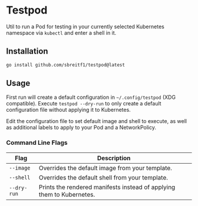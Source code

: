 # Testpod

Util to run a Pod for testing in your currently selected Kubernetes namespace via `kubectl` and enter a shell in it.

## Installation

```sh
go install github.com/sbreitf1/testpod@latest
```

## Usage

First run will create a default configuration in `~/.config/testpod` (XDG compatible). Execute `testpod --dry-run` to only create a default configuration file without applying it to Kubernetes.

Edit the configuration file to set default image and shell to execute, as well as additional labels to apply to your Pod and a NetworkPolicy.

### Command Line Flags

| Flag | Description |
| ---- | ----------- |
| `--image` | Overrides the default image from your template. |
| `--shell` | Overrides the default shell from your template. |
| `--dry-run` | Prints the rendered manifests instead of applying them to Kubernetes. |
